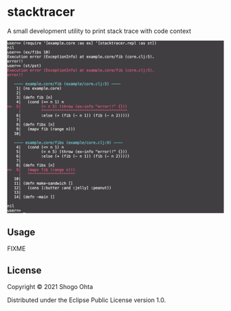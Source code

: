# stacktracer

A small development utility to print stack trace with code context

<img src="doc/demo.png" alt="demo image" width="700">

## Usage

FIXME

## License

Copyright © 2021 Shogo Ohta

Distributed under the Eclipse Public License version 1.0.
